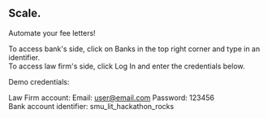 ## Scale.
Automate your fee letters!  

To access bank's side, click on Banks in the top right corner and type in an identifier.  
To access law firm's side, click Log In and enter the credentials below.  

Demo credentials:

Law Firm account: Email: user@email.com Password: 123456   
Bank account identifier: smu_lit_hackathon_rocks  
